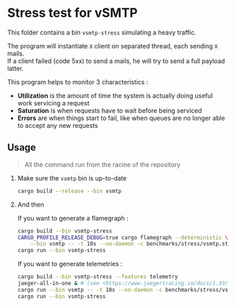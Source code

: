 # Stress test for vSMTP

This folder contains a bin `vsmtp-stress` simulating a heavy traffic.

The program will instantiate `X` client on separated thread, each sending `X` mails.\
If a client failed (code 5xx) to send a mails, he will try to send a full payload latter.

This program helps to monitor 3 characteristics :

* **Utilization** is the amount of time the system is actually doing useful work servicing a request
* **Saturation** is when requests have to wait before being serviced
* **Errors** are when things start to fail, like when queues are no longer able to accept any new requests

## Usage

> All the command run from the racine of the repository

1. Make sure the `vsmtp` bin is up-to-date

    ```sh
    cargo build --release --bin vsmtp
    ```

1. And then

    If you want to generate a flamegraph :

    ```sh
    cargo build --bin vsmtp-stress
    CARGO_PROFILE_RELEASE_DEBUG=true cargo flamegraph --deterministic \
        --bin vsmtp -- -t 10s --no-daemon -c benchmarks/stress/vsmtp.stress.toml &
    cargo run --bin vsmtp-stress
    ```

    If you want to generate telemetries :

    ```sh
    cargo build --bin vsmtp-stress --features telemetry
    jaeger-all-in-one & # (see <https://www.jaegertracing.io/docs/1.33/getting-started/>)
    cargo run --bin vsmtp -- -t 10s --no-daemon -c benchmarks/stress/vsmtp.stress.toml &
    cargo run --bin vsmtp-stress
    ```
